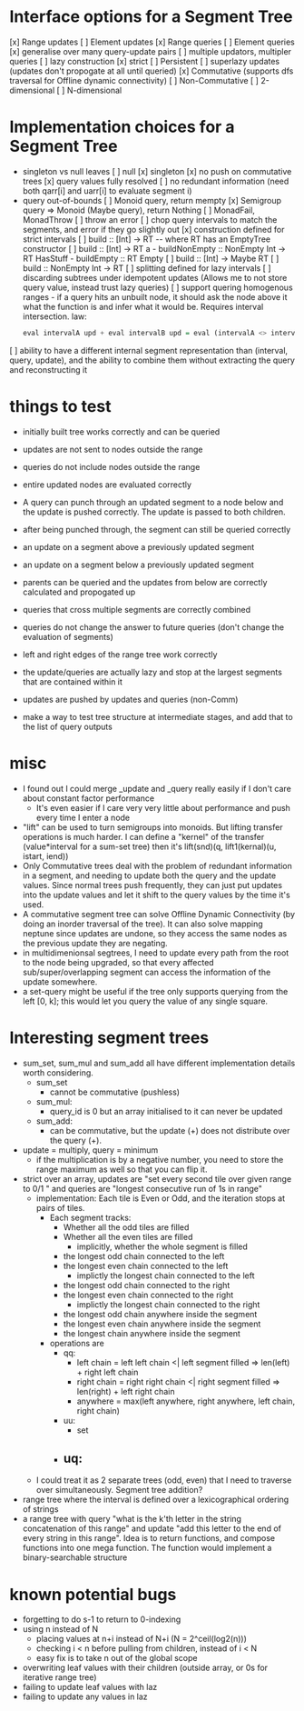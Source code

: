 # Interface options for a Segment Tree
[x] Range updates 
  [ ] Element updates
[x] Range queries 
  [ ] Element queries
[x] generalise over many query-update pairs
[ ] multiple updators, multipler queries
[ ] lazy construction
  [x] strict
[ ] Persistent
[ ] superlazy updates (updates don't propogate at all until queried)
[x] Commutative (supports dfs traversal for Offline dynamic connectivity)
  [ ] Non-Commutative
[ ] 2-dimensional
[ ] N-dimensional

# Implementation choices for a Segment Tree
- singleton vs null leaves
  [ ] null
  [x] singleton
[x] no push on commutative trees
  [x] query values fully resolved
  [ ] no redundant information (need both qarr[i] and uarr[i] to evaluate segment i)
- query out-of-bounds
  [ ] Monoid query, return mempty
  [x] Semigroup query => Monoid (Maybe query), return Nothing
  [ ] MonadFail, MonadThrow
  [ ] throw an error
  [ ] chop query intervals to match the segments, and error if they go slightly out
[x] construction defined for strict intervals
  [ ] build :: [Int] -> RT -- where RT has an EmptyTree constructor
  [ ] build :: [Int] -> RT a
      - buildNonEmpty :: NonEmpty Int -> RT HasStuff
      - buildEmpty :: RT Empty
  [ ] build :: [Int] -> Maybe RT
  [ ] build :: NonEmpty Int -> RT
[ ] splitting defined for lazy intervals
  [ ] discarding subtrees under idempotent updates (Allows me to not store query value, instead trust lazy queries)
  [ ] support quering homogenous ranges - if a query hits an unbuilt node, it should ask the node above it what the function is and infer what it would be. Requires interval intersection. law: 
  ```hs
  eval intervalA upd + eval intervalB upd = eval (intervalA <> intervalB) upd
  ```
[ ] ability to have a different internal segment representation than (interval, query, update), and the ability to combine them without extracting the query and reconstructing it



# things to test
- initially built tree works correctly and can be queried
- updates are not sent to nodes outside the range
- queries do not include nodes outside the range
- entire updated nodes are evaluated correctly
- A query can punch through an updated segment to a node below and the update is pushed correctly. The update is passed to both children.
- after being punched through, the segment can still be queried correctly
- an update on a segment above a previously updated segment
- an update on a segment below a previously updated segment
- parents can be queried and the updates from below are correctly calculated and propogated up
- queries that cross multiple segments are correctly combined
- queries do not change the answer to future queries (don't change the evaluation of segments)
- left and right edges of the range tree work correctly

- the update/queries are actually lazy and stop at the largest segments that are contained within it
- updates are pushed by updates and queries (non-Comm)

- make a way to test tree structure at intermediate stages, and add that to the list of query outputs

# misc

- I found out I could merge _update and _query really easily if I don't care about constant factor performance
    - It's even easier if I care very very little about performance and push every time I enter a node
- "lift" can be used to turn semigroups into monoids. But lifting transfer operations is much harder. I can define a "kernel" of the transfer (value*interval for a sum-set tree) then it's lift(snd)(q, lift1(kernal)(u, istart, iend))
- Only Commutative trees deal with the problem of redundant information in a segment, and needing to update both the query and the update values. Since normal trees push frequently, they can just put updates into the update values and let it shift to the query values by the time it's used.
- A commutative segment tree can solve Offline Dynamic Connectivity (by doing an inorder traversal of the tree). It can also solve mapping neptune since updates are undone, so they access the same nodes as the previous update they are negating.
- in multidimenionsal segtrees, I need to update every path from the root to the node being upgraded, so that every affected sub/super/overlapping segment can access the information of the update somewhere.
- a set-query might be useful if the tree only supports querying from the left [0, k]; this would let you query the value of any single square.

# Interesting segment trees

- sum_set, sum_mul and sum_add all have different implementation details worth considering.
    - sum_set
        - cannot be commutative (pushless)
    - sum_mul: 
        - query_id is 0 but an array initialised to it can never be updated
    - sum_add:
        - can be commutative, but the update (+) does not distribute over the query (+).
- update = multiply, query = minimum
    - if the multiplication is by a negative number, you need to store the range maximum as well so that you can flip it.
- strict over an array, updates are "set every second tile over given range to 0/1 " and queries are "longest consecutive run of 1s in range"
    - implementation: Each tile is Even or Odd, and the iteration stops at pairs of tiles. 
        - Each segment tracks:
            - Whether all the odd tiles are filled
            - Whether all the even tiles are filled
                - implicitly, whether the whole segment is filled
            - the longest odd chain connected to the left
            - the longest even chain connected to the left
                - implictly the longest chain connected to the left
            - the longest odd chain connected to the right
            - the longest even chain connected to the right
                - implictly the longest chain connected to the right
            - the longest odd chain anywhere inside the segment
            - the longest even chain anywhere inside the segment
            - the longest chain anywhere inside the segment
        - operations are
            - qq:
                - left chain = left left chain <| left segment filled => len(left) + right left chain
                - right chain = right right chain <| right segment filled => len(right) + left right chain
                - anywhere = max(left anywhere, right anywhere, left chain, right chain)
            - uu:
                - set
            - uq:
                - 
    - I could treat it as 2 separate trees (odd, even) that I need to traverse over simultaneously. Segment tree addition?
- range tree where the interval is defined over a lexicographical ordering of strings
- a range tree with query "what is the k'th letter in the string concatenation of this range" and update "add this letter to the end of every string in this range". Idea is to return functions, and compose functions into one mega function. The function would implement a binary-searchable structure


# known potential bugs
- forgetting to do s-1 to return to 0-indexing
- using n instead of N
  - placing values at n+i instead of N+i (N = 2^ceil(log2(n)))
  - checking i < n before pulling from children, instead of i < N
  - easy fix is to take n out of the global scope
- overwriting leaf values with their children (outside array, or 0s for iterative range tree)
- failing to update leaf values with laz
- failing to update any values in laz
